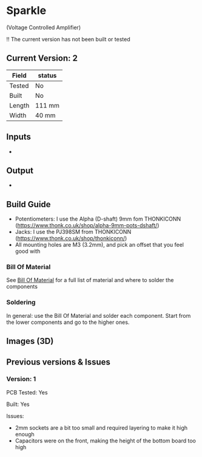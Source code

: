 # Sparkle
(Voltage Controlled Amplifier)

!! The current version has not been built or tested


## Current Version: 2

| Field  | status |
|--------|--------|
| Tested | No     |
| Built  | No     |
| Length | 111 mm |
| Width  | 40 mm  |


## Inputs

- 

## Output

- 


## Build Guide

- Potentiometers: I use the Alpha (D-shaft) 9mm fom THONKICONN (https://www.thonk.co.uk/shop/alpha-9mm-pots-dshaft/)
- Jacks: I use the PJ398SM from THONKICONN (https://www.thonk.co.uk/shop/thonkiconn/)
- All mounting holes are M3 (3.2mm), and pick an offset that you feel good with

### Bill Of Material

See [Bill Of Material](./kiCad/BOM.csv) for a full list of material and where to solder the components


### Soldering

In general: use the Bill Of Material and solder each component. Start from the lower components and go to the higher ones.


## Images (3D)


## Previous versions & Issues

### Version: 1
PCB Tested: Yes

Built: Yes

Issues:
- 2mm sockets are a bit too small and required layering to make it high enough
- Capacitors were on the front, making the height of the bottom board too high